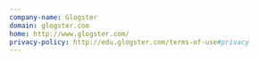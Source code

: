```yaml
---
company-name: Glogster
domain: glogster.com
home: http://www.glogster.com/
privacy-policy: http://edu.glogster.com/terms-of-use#privacy
---
```




